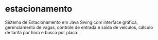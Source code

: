 # estacionamento
Sistema de Estacionamento em Java Swing com interface gráfica, gerenciamento de vagas, controle de entrada e saída de veículos, cálculo de tarifa por hora e busca por placa.
